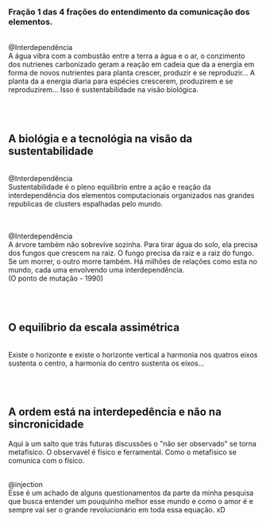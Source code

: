 
### Fração 1 das 4 frações do entendimento da comunicação dos elementos.
 <br>
@Interdependência 
 <br>
A água vibra com a combustão entre a terra a água e o ar, o conzimento dos nutrienes carbonizado geram a reação em cadeia que
da a energia em forma de novos nutrientes para planta crescer, produzir e se reproduzir... A planta da a energia diaria para espécies 
crescerem, produzirem e se reproduzirem... Isso é sustentabilidade na visão biológica.


 <br> <br>
## A biológia e a tecnológia na visão da sustentabilidade
 <br>
@Interdependência 
 <br>
Sustentabilidade é o pleno equilibrío entre a ação e reação da interdependência dos elementos computacionais organizados
nas grandes republicas de clusters espalhadas pelo mundo.  

 <br> <br>
@Interdependência 
 <br>
A árvore também não sobrevive sozinha. Para tirar água do solo, ela precisa dos fungos que crescem na raiz.
O fungo precisa da raiz e a raiz do fungo. Se um morrer, o outro morre também. Há milhões de relações como esta
no mundo, cada uma envolvendo uma interdependência.
<br>
(O ponto de mutação - 1990)


 <br> <br>
## O equilibrio da escala assimétrica
 <br>
Existe o horizonte e existe o horizonte vertical a harmonia nos quatros eixos sustenta o centro, a harmonia do centro
sustenta os eixos...  


 <br> <br>
## A ordem está na interdepedência e não na sincronicidade
Aqui à um salto que trás futuras discussões o "não ser observado" se torna metafísico. O observavel é físico e ferramental. Como
o metafísico se comunica com o físico.

 <br>
@injection
 <br>
Esse é um achado de alguns questionamentos da parte da minha pesquisa que busca entender um pouquinho melhor esse mundo e 
como o amor é e sempre vai ser o grande revolucionário em toda essa equação. xD



